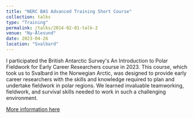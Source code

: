 ```yaml
---
title: "NERC BAS Advanced Training Short Course"
collection: talks
type: "Training"
permalink: /talks/2014-02-01-talk-2
venue: "Ny-Ålesund"
date: 2023-04-26
location: "Svalbard"
---
```


I participated the British Antarctic Survey's An Introduction to Polar Fieldwork for Early Career Researchers course in 2023. This course, which took us to Svalbard in the Norwegian Arctic, was designed to provide early career researchers with the skills and knowledge required to plan and undertake fieldwork in polar regions. We learned invaluable teamworking, fieldwork, and survival skills needed to work in such a challenging environment.

[More information here](https://www.bas.ac.uk/science/science-and-students/nerc-doctoral-training-opportunities/bas-advanced-training-short-course/)


